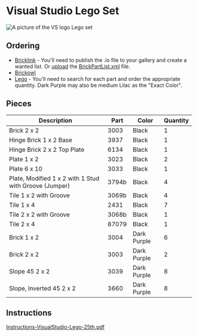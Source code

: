# Visual Studio Lego Set

![A picture of the VS logo Lego set](https://raw.githubusercontent.com/microsoft/VisualStudioSwag/main/Visual%20Studio%2025th%20Anniversary/Visual%20Studio%202022%20Lego%20Product%20Icon/VisualStudio25-TransparentBackground.png)

## Ordering

* [Bricklink](https://www.bricklink.com/) - You'll need to publish the .io file to your gallery and create a wanted list. Or [upload](https://www.bricklink.com/v2/wanted/upload.page) the [BrickPartList.xml](https://github.com/microsoft/VisualStudioSwag/blob/main/Visual%20Studio%2025th%20Anniversary/Visual%20Studio%202022%20Lego%20Product%20Icon/BrickPartList.xml) file. 
* [Brickowl](https://www.brickowl.com/wishlist/view/jfversluis/visual-studio-25th-anniversary) 
* [Lego](https://www.lego.com/en-us/page/static/pick-a-brick) - You'll need to search for each part and order the appropriate quantity. Dark Purple may also be medium Lilac as the "Exact Color".

## Pieces

| Description                                            | Part  | Color       | Quantity |
| ------------------------------------------------------ | ----- | ----------- | -------- |
| Brick 2 x 2                                            | 3003  | Black       | 1        |
| Hinge Brick 1 x 2 Base                                 | 3937  | Black       | 1        |
| Hinge Brick 2 x 2 Top Plate                            | 6134  | Black       | 1        |
| Plate 1 x 2                                            | 3023  | Black       | 2        |
| Plate 6 x 10                                           | 3033  | Black       | 1        |
| Plate, Modified 1 x 2 with 1 Stud with Groove (Jumper) | 3794b | Black       | 4        |
| Tile 1 x 2 with Groove                                 | 3069b | Black       | 4        |
| Tile 1 x 4                                             | 2431  | Black       | 7        |
| Tile 2 x 2 with Groove                                 | 3068b | Black       | 1        |
| Tile 2 x 4                                             | 87079 | Black       | 1        |
| Brick 1 x 2                                            | 3004  | Dark Purple | 6        |
| Brick 2 x 2                                            | 3003  | Dark Purple | 2        |
| Slope 45 2 x 2                                         | 3039  | Dark Purple | 8        |
| Slope, Inverted 45 2 x 2                               | 3660  | Dark Purple | 8        |


## Instructions

[Instructions-VisualStudio-Lego-25th.pdf](https://github.com/microsoft/VisualStudioSwag/blob/main/Visual%20Studio%2025th%20Anniversary/Visual%20Studio%202022%20Lego%20Product%20Icon/Instructions-VisualStudio-Lego-25th.pdf)

